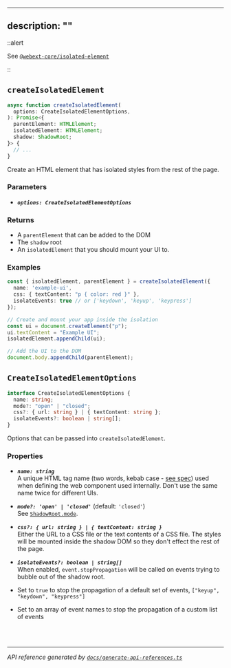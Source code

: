 <!-- GENERATED FILE, DO NOT EDIT -->

---
description: ""
---

::alert

See [`@webext-core/isolated-element`](/isolated-element/installation/)

::

## `createIsolatedElement`

```ts
async function createIsolatedElement(
  options: CreateIsolatedElementOptions,
): Promise<{
  parentElement: HTMLElement;
  isolatedElement: HTMLElement;
  shadow: ShadowRoot;
}> {
  // ...
}
```

Create an HTML element that has isolated styles from the rest of the page.

### Parameters

- ***`options: CreateIsolatedElementOptions`***

### Returns 

- A `parentElement` that can be added to the DOM
- The `shadow` root
- An `isolatedElement` that you should mount your UI to.

### Examples

```ts
const { isolatedElement, parentElement } = createIsolatedElement({
  name: 'example-ui',
  css: { textContent: "p { color: red }" },
  isolateEvents: true // or ['keydown', 'keyup', 'keypress']
});

// Create and mount your app inside the isolation
const ui = document.createElement("p");
ui.textContent = "Example UI";
isolatedElement.appendChild(ui);

// Add the UI to the DOM
document.body.appendChild(parentElement);
```

## `CreateIsolatedElementOptions`

```ts
interface CreateIsolatedElementOptions {
  name: string;
  mode?: "open" | "closed";
  css?: { url: string } | { textContent: string };
  isolateEvents?: boolean | string[];
}
```

Options that can be passed into `createIsolatedElement`.

### Properties 

- ***`name: string`***<br/>A unique HTML tag name (two words, kebab case - [see spec](https://html.spec.whatwg.org/multipage/custom-elements.html#valid-custom-element-name)) used when defining the web component used internally. Don't use the same name twice for different UIs.

- ***`mode?: 'open' | 'closed'`*** (default: `'closed'`)<br/>See [`ShadowRoot.mode`](https://developer.mozilla.org/en-US/docs/Web/API/ShadowRoot/mode).

- ***`css?: { url: string } | { textContent: string }`***<br/>Either the URL to a CSS file or the text contents of a CSS file. The styles will be mounted inside the shadow DOM so they don't effect the rest of the page.

- ***`isolateEvents?: boolean | string[]`***<br/>When enabled, `event.stopPropagation` will be called on events trying to bubble out of the shadow root.

- Set to `true` to stop the propagation of a default set of events, `["keyup", "keydown", "keypress"]`
- Set to an array of event names to stop the propagation of a custom list of events

<br/><br/>

---

_API reference generated by [`docs/generate-api-references.ts`](https://github.com/aklinker1/webext-core/blob/main/docs/generate-api-references.ts)_
